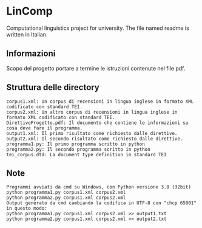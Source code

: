 # LinComp
Computational linguistics project for university. The file named readme is written in Italian.

## Informazioni
Scopo del progetto portare a termine le istruzioni contenute nel file pdf.

## Struttura delle directory
```
corpus1.xml: Un corpus di recensioni in lingua inglese in formato XML codificato con standard TEI.
corpus2.xml: Un altro corpus di recensioni in lingua inglese in formato XML codificato con standard TEI.
DirettiveProgetto.pdf: Il documento che contiene le informazioni su cosa deve fare il programma.
output1.xml: Il primo risultato come richiesto dalle direttive.
output2.xml: Il secondo risultato come richiesto dalle direttive.
programma1.py: Il primo programma scritto in python
programma2.py: Il secondo programma scritto in python
tei_corpus.dtd: La document type definition in standard TEI
```

## Note
```
Programmi avviati da cmd su Windows, con Python versione 3.8 (32bit)
python programma1.py corpus1.xml corpus2.xml
python programma2.py corpus1.xml corpus2.xml
Output generato da cmd cambiando la codifica in UTF-8 con "chcp 65001" in questo modo:
python programma1.py corpus1.xml corpus2.xml >> output1.txt
python programma2.py corpus1.xml corpus2.xml >> output2.txt
```
